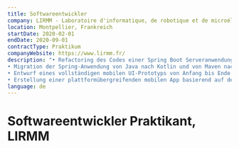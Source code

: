 ```yaml
---
title: Softwareentwickler
company: LIRMM - Laboratoire d'informatique, de robotique et de microélectronique de Montpellier
location: Montpellier, Frankreich
startDate: 2020-02-01
endDate: 2020-09-01
contractType: Praktikum
companyWebsite: https://www.lirmm.fr/
description: "• Refactoring des Codes einer Spring Boot Serveranwendung
• Migration der Spring-Anwendung von Java nach Kotlin und von Maven nach Gradle
• Entwurf eines vollständigen mobilen UI-Prototyps von Anfang bis Ende
• Erstellung einer plattformübergreifenden mobilen App basierend auf dem Prototyp mithilfe von Flutter"
language: de
---
```


# Softwareentwickler Praktikant, LIRMM